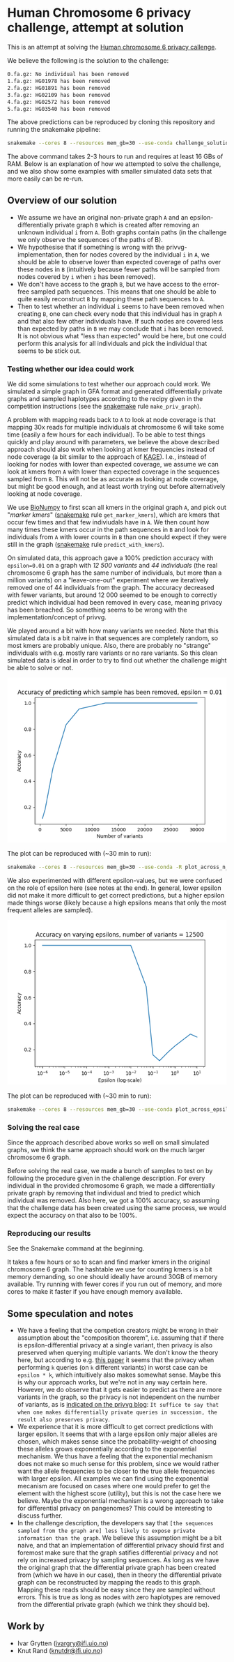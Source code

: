 # Human Chromosome 6 privacy challenge, attempt at solution

This is an attempt at solving the [Human chromosome 6 privacy callenge](https://privvg.github.io/2022/09/30/human-chromosome-6-privacy-challenge.html).

We believe the following is the solution to the challenge:

```
0.fa.gz: No individual has been removed
1.fa.gz: HG01978 has been removed
2.fa.gz: HG01891 has been removed
3.fa.gz: HG02109 has been removed
4.fa.gz: HG02572 has been removed
5.fa.gz: HG03540 has been removed
```

The above predictions can be reproduced by cloning this repository and running the snakemake pipeline:
```bash
snakemake --cores 8 --resources mem_gb=30 --use-conda challenge_solution.txt
```
The above command takes 2-3 hours to run and requires at least 16 GBs of RAM. Below is an explanation of how we attempted to solve the challenge, and we also show some examples with smaller simulated data sets that more easily can be re-run.

## Overview of our solution
* We assume we have an original non-private graph `A` and an epsilon-differentially private graph `B` which is created after removing an unknown individual `i` from `A`. Both graphs contain paths (in the challenge we only observe the sequences of the paths of B). 
* We hypothesise that if something is wrong with the privvg-implementation, then for nodes covered by the individual `i` in `A`, we should be able to observe lower than expected coverage of paths over these nodes in `B` (intuitively because fewer paths will be sampled from nodes covered by `i` when `i` has been removed). 
* We don't have access to the graph `B`, but we have access to the error-free sampled path sequences. This means that one should be able to quite easily reconstruct `B` by mapping these path sequences to `A`.
* Then to test whether an individual `i` seems to have been removed when creating `B`, one can check every node that this individual has in graph `A` and that also few other individuals have. If such nodes are covered less than expected by paths in `B` we may conclude that `i` has been removed. It is not obvious what "less than expected" would be here, but one could perform this analysis for all individuals and pick the individual that seems to be stick out.


### Testing whether our idea could work
We did some simulations to test whether our approach could work. We simulated a simple graph in GFA format and generated differentially private graphs and sampled haplotypes according to the recipy given in the competition instructions (see the [snakemake](Snakefile) rule `make_priv_graph`).

A problem with mapping reads back to `A` to look at node coverage is that mapping 30x reads for multiple individuals at chromosome 6 will take some time (easily a few hours for each individual). To be able to test things quickly and play around with parameters, we believe the above described approach should also work when looking at kmer frequencies instead of node coverage (a bit similar to the approach of [KAGE](https://github.com/ivargr/kage)). I.e., instead of looking for nodes with lower than expected coverage, we assume we can look at kmers from `A` with lower than expected coverage in the sequences sampled from `B`. This will not be as accurate as looking at node coverage, but might be good enough, and at least worth trying out before alternatively looking at node coverage.

We use [BioNumpy](https://github.com/bionumpy/bionumpy) to first scan all kmers in the original graph `A`, and pick out "*marker kmers*" ([snakemake](Snakefile) rule `get_marker_kmers`), which are kmers that occur few times and that few indiviudals have in `A`. We then count how many times these kmers occur in the path sequences in `B` and look for individuals from `A` with lower counts in `B` than one should expect if they were still in the graph ([snakemake](Snakefile) rule `predict_with_kmers`).

On simulated data, this approach gave a 100% prediction accuracy with `epsilon=0.01` on a graph with *12 500 variants* and *44 individuals* (the real chromosome 6 graph has the same number of individuals, but more than a million variants) on a "leave-one-out" experiment where we iteratively removed one of 44 individuals from the graph. The accuracy decreased with fewer variants, but around 12 000 seemed to be enough to correctly predict which individual had been removed in every case, meaning privacy has been breached. So something seems to be wrong with the implementation/concept of privvg.

We played around a bit with how many variants we needed. Note that this simulated data is a bit naive in that sequences are completely random, so most kmers are probably unique. Also, there are probably no "strange" individuals with e.g. mostly rare variants or no rare variants. So this clean simulated data is ideal in order to try to find out whether the challenge might be able to solve or not.

![Accuracy vs number of variants](plot_across_n_variants_e0.01.png "Accuracy as a function of number of variants")

The plot can be reproduced with (~30 min to run):
```bash
snakemake --cores 8 --resources mem_gb=30 --use-conda -R plot_across_n_variants_e0.01.png
```


We also experimented with different epsilon-values, but we were confused on the role of epsilon here (see notes at the end). In general, lower epsilon did not make it more difficult to get correct predictions, but a higher epsilon made things worse (likely because a high epsilons means that only the most frequent alleles are sampled).

![Accuracy vs epsilon](plot_across_epsilon_12500variants.png)

The plot can be reproduced with (~30 min to run):
```bash
snakemake --cores 8 --resources mem_gb=30 --use-conda plot_across_epsilon_12500variants.png
```


### Solving the real case
Since the approach described above works so well on small simulated graphs, we think the same approach should work on the much larger chromosome 6 graph.

Before solving the real case, we made a bunch of samples to test on by following the procedure given in the challenge description. For every individual in the provided chromosome 6 graph, we made a differentially private graph by removing that individual and tried to predict which individual was removed. Also here, we got a 100% accuracy, so assuming that the challenge data has been created using the same process, we would expect the accuracy on that also to be 100%.

### Reproducing our results
See the Snakemake command at the beginning.

It takes a few hours or so to scan and find marker kmers in the original chromosome 6 graph. The hashtable we use for counting kmers is a bit memory demanding, so one should ideally have around 30GB of memory available. Try running with fewer cores if you run out of memory, and more cores to make it faster if you have enough memory available.


## Some speculation and notes
* We have a feeling that the competion creators might be wrong in their assumption about the "composition theorem", i.e. assuming that if there is epsilon-differential privacy at a single variant, then privacy is also preserved when querying multiple variants. We don't know the theory here, but according to e.g. [this paper](https://arxiv.org/abs/1311.0776) it seems that the privacy when performing `k` queries (on `k` different variants) in worst case can be `epsilon * k`, which intuitively also makes somewhat sense. Maybe this is why our approach works, but we're not in any way certain here. However, we do observe that it gets easier to predict as there are more variants in the graph, so the privacy is not independent on the number of variants, as is [indicated on the privvg blog](https://privvg.github.io/2022/06/13/Differential-Privacy.html): `It suffice to say that when one makes differentially private queries in succession, the result also preserves privacy`.
* We experience that it is more difficult to get correct predictions with larger epsilon. It seems that with a large epsilon only major alleles are chosen, which makes sense since the probability-weight of choosing these alleles grows exponentially according to the exponential mechanism. We thus have a feeling that the exponential mechanism does not make so much sense for this problem, since we would rather  want the allele frequencies to be closer to the true allele frequencies with larger epsilon. All examples we can find using the exponential mecanism are focused on cases where one would prefer to get the element with the highest score (utility), but this is not the case here we believe. Maybe the exponential mechanism is a wrong approach to take for differential privacy on pangenomes? This could be interesting to discuss further. 
* In the challenge description, the developers say that `[the sequences sampled from the graph are] less likely to expose private information than the graph`. We believe this assumption might be a bit naive, and that an implementation of differential privacy should first and foremost make sure that the graph satifies differential privacy and not rely on increased privacy by sampling sequences. As long as we have the original graph that the differential private graph has been created from (which we have in our case), then in theory the differential private graph can be reconstructed by mapping the reads to this graph. Mapping these reads should be easy since they are sampled without errors. This is true as long as nodes with zero haplotypes are removed from the differential private graph (which we think they should be).

## Work by
* Ivar Grytten (ivargry@ifi.uio.no)
* Knut Rand (knutdr@ifi.uio.no)


